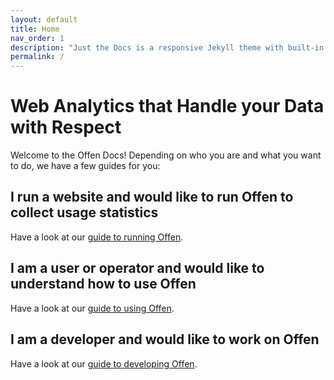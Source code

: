 ```yaml
---
layout: default
title: Home
nav_order: 1
description: "Just the Docs is a responsive Jekyll theme with built-in search that is easily customizable and hosted on GitHub Pages."
permalink: /
---
```


# Web Analytics that Handle your Data with Respect

Welcome to the Offen Docs! Depending on who you are and what you want to do, we have a few guides for you:

## I run a website and would like to run Offen to collect usage statistics

Have a look at our [guide to running Offen](./running-offen).

## I am a user or operator and would like to understand how to use Offen

Have a look at our [guide to using Offen](./using-offen).

## I am a developer and would like to work on Offen

Have a look at our [guide to developing Offen](./developing-offen).
